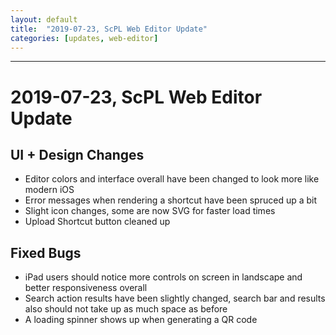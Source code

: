 ```yaml
---
layout: default
title:  "2019-07-23, ScPL Web Editor Update"
categories: [updates, web-editor]
---
```

---

# 2019-07-23, ScPL Web Editor Update

## UI + Design Changes
- Editor colors and interface overall have been changed to look more like modern iOS
- Error messages when rendering a shortcut have been spruced up a bit
- Slight icon changes, some are now SVG for faster load times
- Upload Shortcut button cleaned up

## Fixed Bugs
- iPad users should notice more controls on screen in landscape and better responsiveness overall
- Search action results have been slightly changed, search bar and results also should not take up as much space as before
- A loading spinner shows up when generating a QR code
